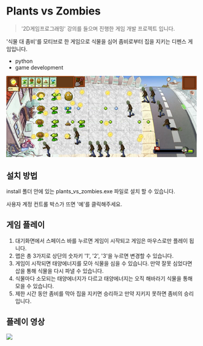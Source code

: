 # Plants vs Zombies
> '2D게임프로그래밍' 강의를 들으며 진행한 게임 개발 프로젝트 입니다.

'식물 대 좀비'를 모티브로 한 게임으로 식물을 심어 좀비로부터 집을 지키는 디펜스 게임입니다.
* python
* game development

![](image/main.png)


## 설치 방법

install 폴더 안에 있는 plants_vs_zombies.exe 파일로 설치 할 수 있습니다.

사용자 계정 컨트롤 박스가 뜨면 '예'를 클릭해주세요.


## 게임 플레이

1. 대기화면에서 스페이스 바를 누르면 게임이 시작되고 게임은 마우스로만 플레이 됩니다.
2. 맵은 총 3가지로 상단의 숫자키 '1', '2', '3'을 누르면 변경할 수 있습니다.
3. 게임이 시작되면 태양에너지를 모아 식물을 심을 수 있습니다. 만약 잘못 심었다면 삽을 통해 식물을 다시 파낼 수 있습니다.
4. 식물마다 소모되는 태양에너지가 다르고 태양에너지는 오직 해바라기 식물을 통해 모을 수 있습니다.
5. 제한 시간 동안 좀비를 막아 집을 지키면 승리하고 만약 지키지 못하면 좀비의 승리입니다.


## 플레이 영상
[![][youtube-image]][play-url]


<!-- Markdown link & img dfn's -->
[youtube-image]: https://encrypted-tbn0.gstatic.com/images?q=tbn%3AANd9GcQ0W15QOoCkGdmGAT4yoszK-lomT0IYZmOkZ_m_cGhQJEoHyY-Z&usqp=CAU
[play-url]: https://www.youtube.com/watch?v=22TxMZaX9mk
